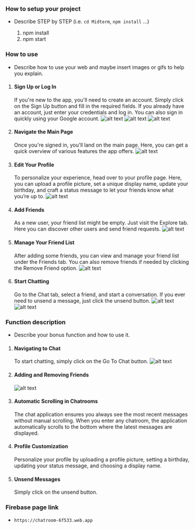 ### How to setup your project

- Describe STEP by STEP (i.e. `cd Midterm`, `npm install` ...)

  1. npm install
  2. npm start

### How to use

- Describe how to use your web and maybe insert images or gifs to help you explain.

1.  #### Sign Up or Log In
    If you're new to the app, you'll need to create an account. Simply click on the Sign Up button and fill in the required fields. If you already have an account, just enter your credentials and log in. You can also sign in quickly using your Google account.
    ![alt text](image.png)
    ![alt text](image-1.png)
    ![alt text](image-3.png)
2.  #### Navigate the Main Page
    Once you're signed in, you'll land on the main page. Here, you can get a quick overview of various features the app offers.
    ![alt text](image-5.png)
3.  #### Edit Your Profile
    To personalize your experience, head over to your profile page. Here, you can upload a profile picture, set a unique display name, update your birthday, and craft a status message to let your friends know what you’re up to.
    ![alt text](image-6.png)
4.  #### Add Friends
    As a new user, your friend list might be empty. Just visit the Explore tab. Here you can discover other users and send friend requests.
    ![alt text](image-7.png)
5.  #### Manage Your Friend List
    After adding some friends, you can view and manage your friend list under the Friends tab. You can also remove friends if needed by clicking the Remove Friend option.
    ![alt text](image-8.png)
6.  #### Start Chatting
    Go to the Chat tab, select a friend, and start a conversation. If you ever need to unsend a message, just click the unsend button.
    ![alt text](image-9.png)
    ![alt text](image-11.png)

### Function description

- Describe your bonus function and how to use it.

1. #### Navigating to Chat
   To start chatting, simply click on the Go To Chat button.
   ![alt text](image-12.png)
2. #### Adding and Removing Friends
   ![alt text](image-13.png)
3. #### Automatic Scrolling in Chatrooms
   The chat application ensures you always see the most recent messages without manual scrolling. When you enter any chatroom, the application automatically scrolls to the bottom where the latest messages are displayed.
4. #### Profile Customization
   Personalize your profile by uploading a profile picture, setting a birthday, updating your status message, and choosing a display name.
5. #### Unsend Messages
   Simply click on the unsend button.

### Firebase page link

- `https://chatroom-6f533.web.app`

<style>
table th{
    width: 100%;
}
</style>
